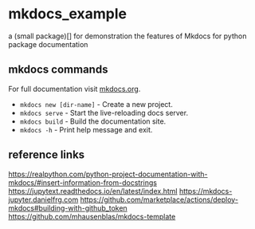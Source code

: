 # mkdocs_example

a (small package)[] for demonstration the features of Mkdocs for python package documentation


## mkdocs commands

For full documentation visit [mkdocs.org](https://www.mkdocs.org).

* `mkdocs new [dir-name]` - Create a new project.
* `mkdocs serve` - Start the live-reloading docs server.
* `mkdocs build` - Build the documentation site.
* `mkdocs -h` - Print help message and exit.

## reference links
https://realpython.com/python-project-documentation-with-mkdocs/#insert-information-from-docstrings
https://jupytext.readthedocs.io/en/latest/index.html
https://mkdocs-jupyter.danielfrg.com
https://github.com/marketplace/actions/deploy-mkdocs#building-with-github_token
https://github.com/mhausenblas/mkdocs-template